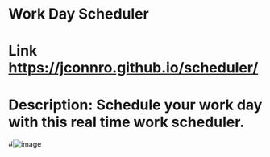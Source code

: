 # Work Day Scheduler

# Link https://jconnro.github.io/scheduler/
# Description: Schedule your work day with this real time work scheduler.

#![image](https://user-images.githubusercontent.com/14891319/119427019-4adeb800-bcd8-11eb-86ee-e563605462f4.png)

